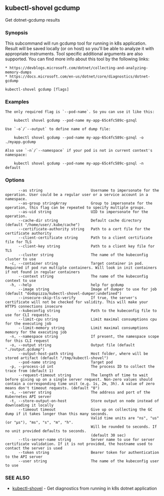 ## kubectl-shovel gcdump

Get dotnet-gcdump results

### Synopsis

This subcommand will run gcdump tool for running in k8s application.
Result will be saved locally (or on host) so you'll be able to analyze it with appropriate instruments.
Tool specific additional arguments are also supported.
You can find more info about this tool by the following links:

	* https://devblogs.microsoft.com/dotnet/collecting-and-analyzing-memory-dumps
	* https://docs.microsoft.com/en-us/dotnet/core/diagnostics/dotnet-gcdump

```
kubectl-shovel gcdump [flags]
```

### Examples

```
The only required flag is `--pod-name`. So you can use it like this:

	kubectl shovel gcdump --pod-name my-app-65c4fc589c-gznql

Use `-o`/`--output` to define name of dump file:

	kubectl shovel gcdump --pod-name my-app-65c4fc589c-gznql -o ./myapp.gcdump

Also use `-n`/`--namespace` if your pod is not in current context's namespace:

	kubectl shovel gcdump --pod-name my-app-65c4fc589c-gznql -n default
```

### Options

```
      --as string                      Username to impersonate for the operation. User could be a regular user or a service account in a namespace.
      --as-group stringArray           Group to impersonate for the operation, this flag can be repeated to specify multiple groups.
      --as-uid string                  UID to impersonate for the operation.
      --cache-dir string               Default cache directory (default "/home/user/.kube/cache")
      --certificate-authority string   Path to a cert file for the certificate authority
      --client-certificate string      Path to a client certificate file for TLS
      --client-key string              Path to a client key file for TLS
      --cluster string                 The name of the kubeconfig cluster to use
  -c, --container string               Target container in pod. Required if pod run multiple containers. Will look in init containers if not found in regular containers
      --context string                 The name of the kubeconfig context to use
  -h, --help                           help for gcdump
      --image string                   Image of dumper to use for job (default "dodopizza/kubectl-shovel-dumper:undefined")
      --insecure-skip-tls-verify       If true, the server's certificate will not be checked for validity. This will make your HTTPS connections insecure
      --kubeconfig string              Path to the kubeconfig file to use for CLI requests.
      --limit-cpu string               Limit maximal consumptions cpu for the executing job
      --limit-memory string            Limit maximal consumptions memory for the executing job
  -n, --namespace string               If present, the namespace scope for this CLI request
  -o, --output string                  Output file (default "./output.gcdump")
      --output-host-path string        Host folder, where will be stored artifact (default "/tmp/kubectl-shovel")
      --pod-name string                Target pod
  -p, --process-id int                 The process ID to collect the trace from (default 1)
      --request-timeout string         The length of time to wait before giving up on a single server request. Non-zero values should contain a corresponding time unit (e.g. 1s, 2m, 3h). A value of zero means don't timeout requests. (default "0")
  -s, --server string                  The address and port of the Kubernetes API server
  -t, --store-output-on-host           Store output on node instead of downloading it locally
      --timeout timeout                Give up on collecting the GC dump if it takes longer than this many seconds.
                                       Valid time units are "ns", "us" (or "µs"), "ms", "s", "m", "h".
                                       Will be rounded to seconds. If no unit provided defaults to seconds.
                                       (default 30 sec)
      --tls-server-name string         Server name to use for server certificate validation. If it is not provided, the hostname used to contact the server is used
      --token string                   Bearer token for authentication to the API server
      --user string                    The name of the kubeconfig user to use
```

### SEE ALSO

* [kubectl-shovel](kubectl-shovel.md)	 - Get diagnostics from running in k8s dotnet application

